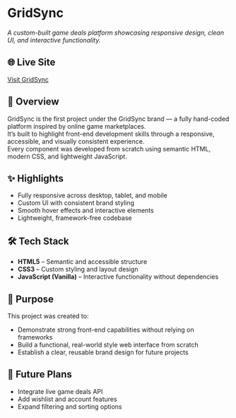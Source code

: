 # GridSync  
*A custom-built game deals platform showcasing responsive design, clean UI, and interactive functionality.*

## 🌐 Live Site  
[Visit GridSync](https://your-live-link.com) <!-- Replace with your live site link -->

## 📜 Overview  
GridSync is the first project under the GridSync brand — a fully hand-coded platform inspired by online game marketplaces.  
It’s built to highlight front-end development skills through a responsive, accessible, and visually consistent experience.  
Every component was developed from scratch using semantic HTML, modern CSS, and lightweight JavaScript.

## ✨ Highlights  
- Fully responsive across desktop, tablet, and mobile  
- Custom UI with consistent brand styling  
- Smooth hover effects and interactive elements  
- Lightweight, framework-free codebase

## 🛠 Tech Stack  
- **HTML5** – Semantic and accessible structure  
- **CSS3** – Custom styling and layout design  
- **JavaScript (Vanilla)** – Interactive functionality without dependencies  

## 🎯 Purpose  
This project was created to:  
- Demonstrate strong front-end capabilities without relying on frameworks  
- Build a functional, real-world style web interface from scratch  
- Establish a clear, reusable brand design for future projects  

## 📌 Future Plans  
- Integrate live game deals API  
- Add wishlist and account features  
- Expand filtering and sorting options

